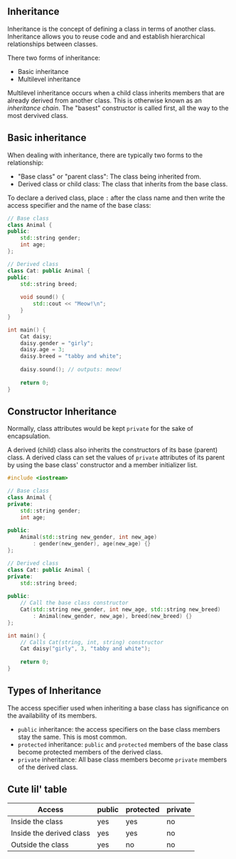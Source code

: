 ## Inheritance

Inheritance is the concept of defining a class in terms of another class. Inheritance allows you to reuse code and and establish hierarchical relationships between classes.

There two forms of inheritance:

- Basic inheritance
- Multilevel inheritance

Multilevel inheritance occurs when a child class inherits members that are already derived from another class. This is otherwise known as an *inheritance chain*. The "basest" constructor is called first, all the way to the most dervived class.

## Basic inheritance

When dealing with inheritance, there are typically two forms to the relationship:

- "Base class" or "parent class": The class being inherited from.
- Derived class or child class: The class that inherits from the base class.

To declare a derived class, place `:` after the class name and then write the access specifier and the name of the base class:

```cpp
// Base class
class Animal {
public:
    std::string gender;
    int age;
};

// Derived class
class Cat: public Animal {
public:
    std::string breed;
    
    void sound() {
        std::cout << "Meow!\n";
    }
}

int main() {
    Cat daisy;
    daisy.gender = "girly";
    daisy.age = 3;
    daisy.breed = "tabby and white";
    
    daisy.sound(); // outputs: meow!
    
    return 0;
}

```

## Constructor Inheritance

Normally, class attributes would be kept `private` for the sake of encapsulation.

A derived (child) class also inherits the constructors of its base (parent) class. A derived class can set the values of `private` attributes of its parent by using the base class' constructor and a member initializer list.

```cpp
#include <iostream>

// Base class
class Animal {
private:
    std::string gender;
    int age;
    
public:
    Animal(std::string new_gender, int new_age)
        : gender(new_gender), age(new_age) {}
};

// Derived class
class Cat: public Animal {
private:
    std::string breed;
    
public:
    // Call the base class constructor
    Cat(std::string new_gender, int new_age, std::string new_breed)
        : Animal(new_gender, new_age), breed(new_breed) {}
};

int main() {
    // Calls Cat(string, int, string) constructor
    Cat daisy("girly", 3, "tabby and white");
    
    return 0;
}

```

## Types of Inheritance

The access specifier used when inheriting a base class has significance on the availability of its members.

- `public` inheritance: the access specifiers on the base class members stay the same. This is most common.
- `protected` inheritance: `public` and `protected` members of the base class become protected members of the derived class.
- `private` inheritance: All base class members become `private` members of the derived class.

## Cute lil' table

| Access                   | public   | protected | private |
| ------------------------ | -------- | --------- | ------- |
| Inside the class         | yes      | yes       | no      |
| Inside the derived class | yes      | yes       | no      |
| Outside the class        | yes      | no        | no      |